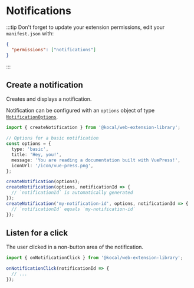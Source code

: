 # Notifications

:::tip
Don't forget to update your extension permissions, edit your `manifest.json` with:

```json
{
  "permissions": ["notifications"]
}
```
:::

## Create a notification

Creates and displays a notification.

Notification can be configured with an `options` object of type [`NotificationOptions`](https://developer.chrome.com/extensions/notifications#type-NotificationOptions).

```typescript
import { createNotification } from '@kocal/web-extension-library';

// Options for a basic notification
const options = {
  type: 'basic',
  title: 'Hey, you!',
  message: 'You are reading a documentation built with VuePress!',
  iconUrl: '/icon/vue-press.png',
};

createNotification(options);
createNotification(options, notificationId => {
  // `notificationId` is automatically generated
});
createNotification('my-notification-id', options, notificationId => {
  // `notificationId` equals `my-notification-id`
});
```

## Listen for a click

The user clicked in a non-button area of the notification.


```typescript
import { onNotificationClick } from '@kocal/web-extension-library';

onNotificationClick(notificationId => {
  // ...
});
```
